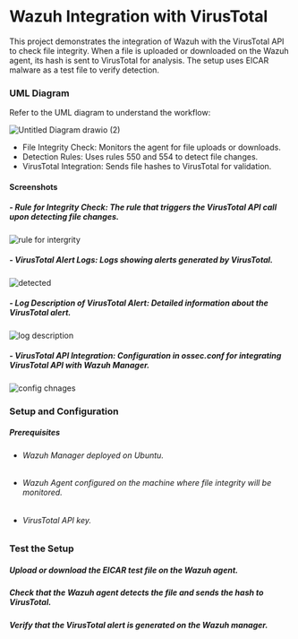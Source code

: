 # Wazuh Integration with VirusTotal
This project demonstrates the integration of Wazuh with the VirusTotal API to check file integrity. When a file is uploaded or downloaded on the Wazuh agent, its hash is sent to VirusTotal for analysis. The setup uses EICAR malware as a test file to verify detection.

### UML Diagram
Refer to the UML diagram to understand the workflow:

![Untitled Diagram drawio (2)](https://github.com/user-attachments/assets/a996e4cc-61d6-47cd-9ef4-50501dc715dc)


- File Integrity Check: Monitors the agent for file uploads or downloads.
- Detection Rules: Uses rules 550 and 554 to detect file changes.
- VirusTotal Integration: Sends file hashes to VirusTotal for validation.

#### Screenshots
##### - Rule for Integrity Check: The rule that triggers the VirusTotal API call upon detecting file changes.
![rule for intergrity](https://github.com/user-attachments/assets/6a6650e8-1b6e-485e-ade7-779a5f2dd0a4)

##### - VirusTotal Alert Logs: Logs showing alerts generated by VirusTotal.
![detected](https://github.com/user-attachments/assets/228cceab-51af-4546-ad67-0e1b34702c4a)

##### - Log Description of VirusTotal Alert: Detailed information about the VirusTotal alert.
![log description](https://github.com/user-attachments/assets/c5669a9f-06e4-4ae0-8c1d-4ddd3aa13197)

##### - VirusTotal API Integration: Configuration in ossec.conf for integrating VirusTotal API with Wazuh Manager.
![config chnages](https://github.com/user-attachments/assets/a2190ee6-f5a1-4890-816c-78f0dc2ad116)

### Setup and Configuration
##### Prerequisites

- ###### Wazuh Manager deployed on Ubuntu.
- ######  Wazuh Agent configured on the machine where file integrity will be monitored.
- ######  VirusTotal API key.

### Test the Setup
##### Upload or download the EICAR test file on the Wazuh agent.
##### Check that the Wazuh agent detects the file and sends the hash to VirusTotal.
##### Verify that the VirusTotal alert is generated on the Wazuh manager.


